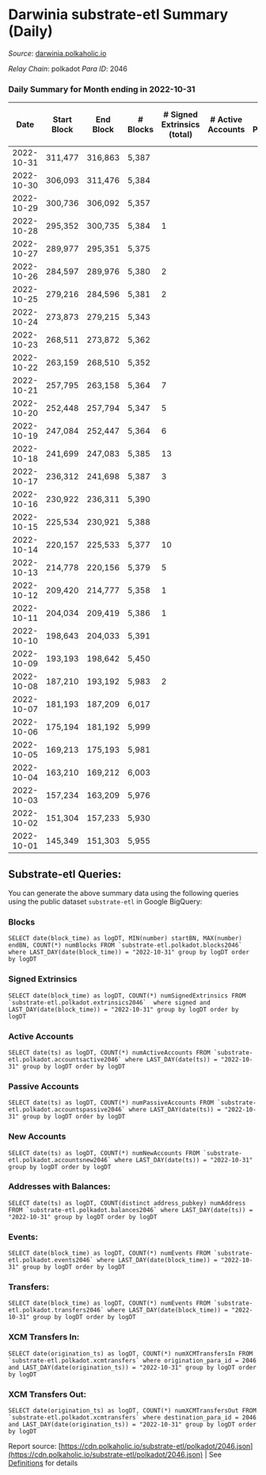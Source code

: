 # Darwinia substrate-etl Summary (Daily)

_Source_: [darwinia.polkaholic.io](https://darwinia.polkaholic.io)

*Relay Chain*: polkadot
*Para ID*: 2046



### Daily Summary for Month ending in 2022-10-31


| Date | Start Block | End Block | # Blocks | # Signed Extrinsics (total) | # Active Accounts | # Passive | # New | # Addresses with Balances | # Events | # Transfers | # XCM Transfers In | # XCM Transfers Out | Issues | 
| ---- | ----------- | --------- | -------- | --------------------------- | ----------------- | --------- | ----- | ------------------------- | -------- | ----------- | ------------------ | ------------------- | ------ |
| 2022-10-31 | 311,477 | 316,863 | 5,387 |  |  |  |  | 21 | 10,777 |   |   |   |  |
| 2022-10-30 | 306,093 | 311,476 | 5,384 |  |  |  |  | 21 | 10,771 |   |   |   |  |
| 2022-10-29 | 300,736 | 306,092 | 5,357 |  |  |  |  | 21 | 10,717 |   |   |   |  |
| 2022-10-28 | 295,352 | 300,735 | 5,384 | 1 |  |  |  |  | 10,841 | 61  | 1  | 1  |  |
| 2022-10-27 | 289,977 | 295,351 | 5,375 |  |  |  |  |  | 10,753 |   |   |   |  |
| 2022-10-26 | 284,597 | 289,976 | 5,380 | 2 |  |  |  | 21 | 10,897 | 121  |   |   |  |
| 2022-10-25 | 279,216 | 284,596 | 5,381 | 2 |  |  |  | 20 | 10,842 | 69  |   |   |  |
| 2022-10-24 | 273,873 | 279,215 | 5,343 |  |  |  |  |  | 10,689 |   |   |   |  |
| 2022-10-23 | 268,511 | 273,872 | 5,362 |  |  |  |  |  | 10,727 |   |   |   |  |
| 2022-10-22 | 263,159 | 268,510 | 5,352 |  |  |  |  |  | 10,707 |   |   |   |  |
| 2022-10-21 | 257,795 | 263,158 | 5,364 | 7 |  |  |  |  | 11,151 | 365  | 3  | 7  |  |
| 2022-10-20 | 252,448 | 257,794 | 5,347 | 5 |  |  |  |  | 10,989 | 246  | 4  | 4  |  |
| 2022-10-19 | 247,084 | 252,447 | 5,364 | 6 |  |  |  |  | 11,042 | 281  |   | 3  |  |
| 2022-10-18 | 241,699 | 247,083 | 5,385 | 13 |  |  |  |  | 11,238 | 375  | 3  | 4  |  |
| 2022-10-17 | 236,312 | 241,698 | 5,387 | 3 |  |  |  |  | 10,985 | 186  | 1  | 3  |  |
| 2022-10-16 | 230,922 | 236,311 | 5,390 |  |  |  |  |  | 10,783 |   |   |   |  |
| 2022-10-15 | 225,534 | 230,921 | 5,388 |  |  |  |  |  | 10,779 |   |   |   |  |
| 2022-10-14 | 220,157 | 225,533 | 5,377 | 10 |  |  |  |  | 11,290 | 462  |   | 8  |  |
| 2022-10-13 | 214,778 | 220,156 | 5,379 | 5 |  |  |  |  | 11,024 | 210  |   | 5  |  |
| 2022-10-12 | 209,420 | 214,777 | 5,358 | 1 |  |  |  |  | 10,798 | 62  |   | 1  |  |
| 2022-10-11 | 204,034 | 209,419 | 5,386 | 1 |  |  |  |  | 10,781 |   |   |   |  |
| 2022-10-10 | 198,643 | 204,033 | 5,391 |  |  |  |  |  | 10,785 |   |   |   |  |
| 2022-10-09 | 193,193 | 198,642 | 5,450 |  |  |  |  |  | 10,903 |   |   |   |  |
| 2022-10-08 | 187,210 | 193,192 | 5,983 | 2 |  |  |  |  | 12,075 | 94  |   |   |  |
| 2022-10-07 | 181,193 | 187,209 | 6,017 |  |  |  |  |  | 12,042 |   |   |   |  |
| 2022-10-06 | 175,194 | 181,192 | 5,999 |  |  |  |  |  | 12,001 |   |   |   |  |
| 2022-10-05 | 169,213 | 175,193 | 5,981 |  |  |  |  |  | 11,965 |   |   |   |  |
| 2022-10-04 | 163,210 | 169,212 | 6,003 |  |  |  |  |  | 12,010 |   |   |   |  |
| 2022-10-03 | 157,234 | 163,209 | 5,976 |  |  |  |  |  | 11,955 |   |   |   |  |
| 2022-10-02 | 151,304 | 157,233 | 5,930 |  |  |  |  |  | 11,863 |   |   |   |  |
| 2022-10-01 | 145,349 | 151,303 | 5,955 |  |  |  |  |  | 11,914 |   |   |   |  |

## Substrate-etl Queries:
You can generate the above summary data using the following queries using the public dataset `substrate-etl` in Google BigQuery:


### Blocks
```
SELECT date(block_time) as logDT, MIN(number) startBN, MAX(number) endBN, COUNT(*) numBlocks FROM `substrate-etl.polkadot.blocks2046`  where LAST_DAY(date(block_time)) = "2022-10-31" group by logDT order by logDT
```


### Signed Extrinsics
```
SELECT date(block_time) as logDT, COUNT(*) numSignedExtrinsics FROM `substrate-etl.polkadot.extrinsics2046`  where signed and LAST_DAY(date(block_time)) = "2022-10-31" group by logDT order by logDT
```


### Active Accounts
```
SELECT date(ts) as logDT, COUNT(*) numActiveAccounts FROM `substrate-etl.polkadot.accountsactive2046` where LAST_DAY(date(ts)) = "2022-10-31" group by logDT order by logDT
```


### Passive Accounts
```
SELECT date(ts) as logDT, COUNT(*) numPassiveAccounts FROM `substrate-etl.polkadot.accountspassive2046` where LAST_DAY(date(ts)) = "2022-10-31" group by logDT order by logDT
```


### New Accounts
```
SELECT date(ts) as logDT, COUNT(*) numNewAccounts FROM `substrate-etl.polkadot.accountsnew2046` where LAST_DAY(date(ts)) = "2022-10-31" group by logDT order by logDT
```


### Addresses with Balances:
```
SELECT date(ts) as logDT, COUNT(distinct address_pubkey) numAddress FROM `substrate-etl.polkadot.balances2046` where LAST_DAY(date(ts)) = "2022-10-31" group by logDT order by logDT
```


### Events:
```
SELECT date(block_time) as logDT, COUNT(*) numEvents FROM `substrate-etl.polkadot.events2046` where LAST_DAY(date(block_time)) = "2022-10-31" group by logDT order by logDT
```


### Transfers:
```
SELECT date(block_time) as logDT, COUNT(*) numEvents FROM `substrate-etl.polkadot.transfers2046` where LAST_DAY(date(block_time)) = "2022-10-31" group by logDT order by logDT
```


### XCM Transfers In:
```
SELECT date(origination_ts) as logDT, COUNT(*) numXCMTransfersIn FROM `substrate-etl.polkadot.xcmtransfers` where origination_para_id = 2046 and LAST_DAY(date(origination_ts)) = "2022-10-31" group by logDT order by logDT
```


### XCM Transfers Out:
```
SELECT date(origination_ts) as logDT, COUNT(*) numXCMTransfersOut FROM `substrate-etl.polkadot.xcmtransfers` where destination_para_id = 2046 and LAST_DAY(date(origination_ts)) = "2022-10-31" group by logDT order by logDT
```



Report source: [https://cdn.polkaholic.io/substrate-etl/polkadot/2046.json](https://cdn.polkaholic.io/substrate-etl/polkadot/2046.json) | See [Definitions](/DEFINITIONS.md) for details
